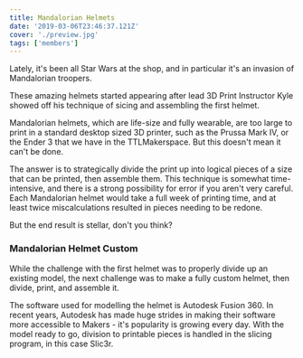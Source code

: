 ```yaml
---
title: Mandalorian Helmets
date: '2019-03-06T23:46:37.121Z'
cover: './preview.jpg'
tags: ['members']
---
```


Lately, it's been all Star Wars at the shop, and in particular it's an invasion of Mandalorian troopers.

These amazing helmets started appearing after lead 3D Print Instructor Kyle showed off his technique of sicing and assembling the first helmet.

Mandalorian helmets, which are life-size and fully wearable, are too large to print in a standard desktop sized 3D printer, such as the Prussa Mark IV, or the Ender 3 that we have in the TTLMakerspace. But this doesn't mean it can't be done.

The answer is to strategically divide the print up into logical pieces of a size that can be printed, then assemble them. This technique is somewhat time-intensive, and there is a strong possibility for error if you aren't very careful. Each Mandalorian helmet would take a full week of printing time, and at least twice miscalculations resulted in pieces needing to be redone.

But the end result is stellar, don't you think?

### Mandalorian Helmet Custom

While the challenge with the first helmet was to properly divide up an existing model, the next challenge was to make a fully custom helmet, then divide, print, and assemble it.

The software used for modelling the helmet is Autodesk Fusion 360. In recent years, Autodesk has made huge strides in making their software more accessible to Makers - it's popularity is growing every day. With the model ready to go, division to printable pieces is handled in the slicing program, in this case Slic3r.
